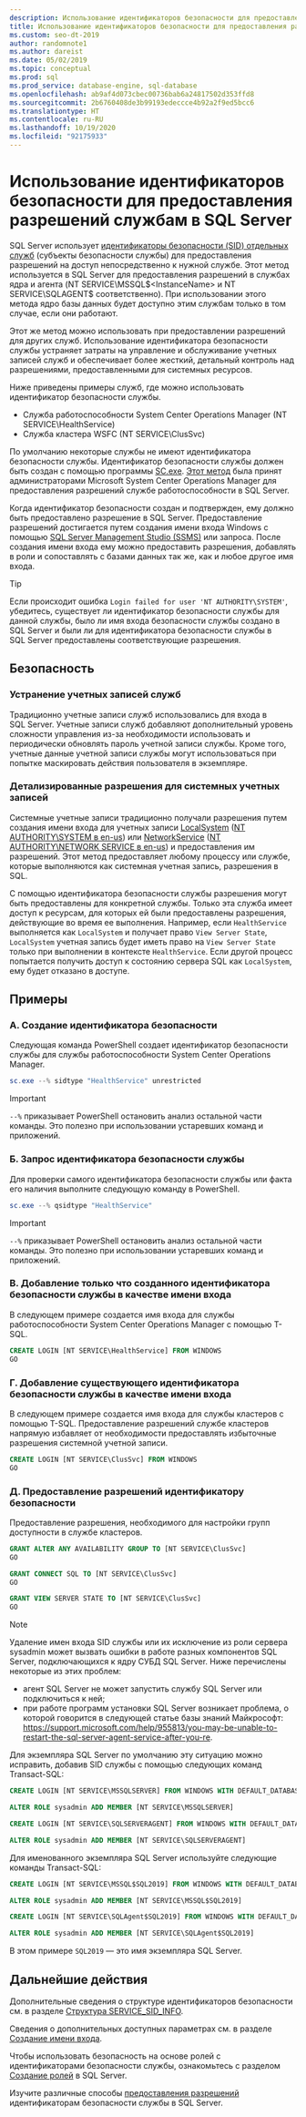 ```yaml
---
description: Использование идентификаторов безопасности для предоставления разрешений службам в SQL Server
title: Использование идентификаторов безопасности для предоставления разрешений службам
ms.custom: seo-dt-2019
author: randomnote1
ms.author: dareist
ms.date: 05/02/2019
ms.topic: conceptual
ms.prod: sql
ms.prod_service: database-engine, sql-database
ms.openlocfilehash: ab9af4d073cbec00736bab6a24817502d353ffd8
ms.sourcegitcommit: 2b6760408de3b99193edeccce4b92a2f9ed5bcc6
ms.translationtype: HT
ms.contentlocale: ru-RU
ms.lasthandoff: 10/19/2020
ms.locfileid: "92175933"
---
```

# <a name="using-service-sids-to-grant-permissions-to-services-in-sql-server"></a>Использование идентификаторов безопасности для предоставления разрешений службам в SQL Server

SQL Server использует [идентификаторы безопасности (SID) отдельных служб](https://support.microsoft.com/help/2620201/sql-server-uses-a-service-sid-to-provide-service-isolation) (субъекты безопасности службы) для предоставления разрешений на доступ непосредственно к нужной службе. Этот метод используется в SQL Server для предоставления разрешений в службах ядра и агента (NT SERVICE\MSSQL$<InstanceName> и NT SERVICE\SQLAGENT$<InstanceName> соответственно). При использовании этого метода ядро базы данных будет доступно этим службам только в том случае, если они работают.

Этот же метод можно использовать при предоставлении разрешений для других служб. Использование идентификатора безопасности службы устраняет затраты на управление и обслуживание учетных записей служб и обеспечивает более жесткий, детальный контроль над разрешениями, предоставленными для системных ресурсов.

Ниже приведены примеры служб, где можно использовать идентификатор безопасности службы.

- Служба работоспособности System Center Operations Manager (NT SERVICE\HealthService)
- Служба кластера WSFC (NT SERVICE\ClusSvc)

По умолчанию некоторые службы не имеют идентификатора безопасности службы. Идентификатор безопасности службы должен быть создан с помощью программы [SC.exe](/windows/desktop/services/configuring-a-service-using-sc). [Этот метод](https://kevinholman.com/2016/08/25/sql-mp-run-as-accounts-no-longer-required/) была принят администраторами Microsoft System Center Operations Manager для предоставления разрешений службе работоспособности в SQL Server.

Когда идентификатор безопасности создан и подтвержден, ему должно быть предоставлено разрешение в SQL Server. Предоставление разрешений достигается путем создания имени входа Windows с помощью [SQL Server Management Studio (SSMS)](../../ssms/download-sql-server-management-studio-ssms.md) или запроса. После создания имени входа ему можно предоставить разрешения, добавлять в роли и сопоставлять с базами данных так же, как и любое другое имя входа.

> [!TIP]
> Если происходит ошибка `Login failed for user 'NT AUTHORITY\SYSTEM'`, убедитесь, существует ли идентификатор безопасности службы для данной службы, было ли имя входа безопасности службы создано в SQL Server и были ли для идентификатора безопасности службы в SQL Server предоставлены соответствующие разрешения.

## <a name="security"></a>Безопасность

### <a name="eliminate-service-accounts"></a>Устранение учетных записей служб

Традиционно учетные записи служб использовались для входа в SQL Server. Учетные записи служб добавляют дополнительный уровень сложности управления из-за необходимости использовать и периодически обновлять пароль учетной записи службы. Кроме того, учетные данные учетной записи службы могут использоваться при попытке маскировать действия пользователя в экземпляре.

### <a name="granular-permissions-to-system-accounts"></a>Детализированные разрешения для системных учетных записей

Системные учетные записи традиционно получали разрешения путем создания имени входа для учетных записи [LocalSystem](/windows/win32/services/localsystem-account) ([NT AUTHORITY\SYSTEM в en-us](../../database-engine/configure-windows/configure-windows-service-accounts-and-permissions.md#Localized_service_names)) или [NetworkService](/windows/desktop/Services/networkservice-account) ([NT AUTHORITY\NETWORK SERVICE в en-us](../../database-engine/configure-windows/configure-windows-service-accounts-and-permissions.md#Localized_service_names)) и предоставления им разрешений. Этот метод предоставляет любому процессу или службе, которые выполняются как системная учетная запись, разрешения в SQL.

С помощью идентификатора безопасности службы разрешения могут быть предоставлены для конкретной службы. Только эта служба имеет доступ к ресурсам, для которых ей были предоставлены разрешения, действующие во время ее выполнения. Например, если `HealthService` выполняется как `LocalSystem` и получает право `View Server State`, `LocalSystem` учетная запись будет иметь право на `View Server State` только при выполнении в контексте `HealthService`. Если другой процесс попытается получить доступ к состоянию сервера SQL как `LocalSystem`, ему будет отказано в доступе.

## <a name="examples"></a>Примеры

### <a name="a-create-a-service-sid"></a>A. Создание идентификатора безопасности

Следующая команда PowerShell создает идентификатор безопасности службы для службы работоспособности System Center Operations Manager.

```PowerShell
sc.exe --% sidtype "HealthService" unrestricted
```

> [!IMPORTANT]
> `--%` приказывает PowerShell остановить анализ остальной части команды. Это полезно при использовании устаревших команд и приложений.

### <a name="b-query-a-service-sid"></a>Б. Запрос идентификатора безопасности службы

Для проверки самого идентификатора безопасности службы или факта его наличия выполните следующую команду в PowerShell.

```PowerShell
sc.exe --% qsidtype "HealthService"
```

> [!IMPORTANT]
> `--%` приказывает PowerShell остановить анализ остальной части команды. Это полезно при использовании устаревших команд и приложений.

### <a name="c-add-a-newly-created-service-sid-as-a-login"></a>В. Добавление только что созданного идентификатора безопасности службы в качестве имени входа

В следующем примере создается имя входа для службы работоспособности System Center Operations Manager с помощью T-SQL.

```SQL
CREATE LOGIN [NT SERVICE\HealthService] FROM WINDOWS
GO
```

### <a name="d-add-an-existing-service-sid-as-a-login"></a>Г. Добавление существующего идентификатора безопасности службы в качестве имени входа

В следующем примере создается имя входа для службы кластеров с помощью T-SQL. Предоставление разрешений службе кластеров напрямую избавляет от необходимости предоставлять избыточные разрешения системной учетной записи.

```SQL
CREATE LOGIN [NT SERVICE\ClusSvc] FROM WINDOWS
GO
```

### <a name="e-grant-permissions-to-a-service-sid"></a>Д. Предоставление разрешений идентификатору безопасности

Предоставление разрешения, необходимого для настройки групп доступности в службе кластеров.

```SQL
GRANT ALTER ANY AVAILABILITY GROUP TO [NT SERVICE\ClusSvc]
GO

GRANT CONNECT SQL TO [NT SERVICE\ClusSvc]
GO

GRANT VIEW SERVER STATE TO [NT SERVICE\ClusSvc]
GO
```

  > [!NOTE]
  > Удаление имен входа SID службы или их исключение из роли сервера sysadmin может вызвать ошибки в работе разных компонентов SQL Server, подключающихся к ядру СУБД SQL Server. Ниже перечислены некоторые из этих проблем:
  > - агент SQL Server не может запустить службу SQL Server или подключиться к ней;
  > - при работе программ установки SQL Server возникает проблема, о которой говорится в следующей статье базы знаний Майкрософт: https://support.microsoft.com/help/955813/you-may-be-unable-to-restart-the-sql-server-agent-service-after-you-re.
  >
  > Для экземпляра SQL Server по умолчанию эту ситуацию можно исправить, добавив SID службы с помощью следующих команд Transact-SQL:
  >
  > ```sql
  > CREATE LOGIN [NT SERVICE\MSSQLSERVER] FROM WINDOWS WITH DEFAULT_DATABASE=[master], DEFAULT_LANGUAGE=[us_english]
  > 
  > ALTER ROLE sysadmin ADD MEMBER [NT SERVICE\MSSQLSERVER]
  > 
  > CREATE LOGIN [NT SERVICE\SQLSERVERAGENT] FROM WINDOWS WITH DEFAULT_DATABASE=[master], DEFAULT_LANGUAGE=[us_english]
  > 
  > ALTER ROLE sysadmin ADD MEMBER [NT SERVICE\SQLSERVERAGENT]
  > ```
  > Для именованного экземпляра SQL Server используйте следующие команды Transact-SQL:
  > ```sql
  > CREATE LOGIN [NT SERVICE\MSSQL$SQL2019] FROM WINDOWS WITH DEFAULT_DATABASE=[master], DEFAULT_LANGUAGE=[us_english]
  > 
  > ALTER ROLE sysadmin ADD MEMBER [NT SERVICE\MSSQL$SQL2019]
  > 
  > CREATE LOGIN [NT SERVICE\SQLAgent$SQL2019] FROM WINDOWS WITH DEFAULT_DATABASE=[master], DEFAULT_LANGUAGE=[us_english]
  > 
  > ALTER ROLE sysadmin ADD MEMBER [NT SERVICE\SQLAgent$SQL2019]
  > 
  > ```
  > В этом примере `SQL2019` — это имя экземпляра SQL Server.

## <a name="next-steps"></a>Дальнейшие действия

Дополнительные сведения о структуре идентификаторов безопасности см. в разделе [Структура SERVICE_SID_INFO](/windows/win32/api/winsvc/ns-winsvc-service_sid_info).

Сведения о дополнительных доступных параметрах см. в разделе [Создание имени входа](../../t-sql/statements/create-login-transact-sql.md).

Чтобы использовать безопасность на основе ролей с идентификаторами безопасности службы, ознакомьтесь с разделом [Создание ролей](../../t-sql/statements/create-role-transact-sql.md) в SQL Server.

Изучите различные способы [предоставления разрешений](../../t-sql/statements/grant-transact-sql.md) идентификаторам безопасности службы в SQL Server.
